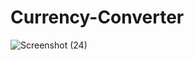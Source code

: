 # Currency-Converter
![Screenshot (24)](https://github.com/gaurav-7385/Currency-Converter/assets/153974792/31a72749-9eee-49df-9976-167008b5d753)
